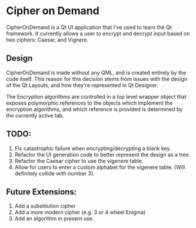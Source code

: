 # Cipher on Demand
CipherOnDemand is a Qt UI application that I've used to learn the Qt framework.  It currently allows a user to encrypt and decrypt input based on two ciphers: Caesar, and Vignere.

## Design
CipherOnDemand is made without any QML, and is created entirely by the code itself. This reason for this decision stems from issues with the design of the Qt Layouts, and how they're represented in Qt Designer.

The Encryption algorithms are controlled in a top level wrapper object that exposes polymorphic references to the objects which implement the encryption algorithms, and which reference is provided is determined by the currently active tab.

## TODO:
1. Fix catastrophic failure when encrypting/decrypting a blank key.
2. Refactor the UI generation code to better represent the design as a tree.
3. Refactor the Caesar cipher to use the vigenere table.
4. Allow for users to enter a custom alphabet for the vigenere table. (Will definitely collide with number 3).

## Future Extensions:
1. Add a substitution cipher
2. Add a more modern cipher (e.g. 3 or 4 wheel Enigma)
3. Add an algorithm in present use.